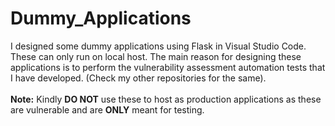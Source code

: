 # Dummy_Applications<br>
I designed some dummy applications using Flask in Visual Studio Code. These can only run on local host. The main reason for designing these applications is to perform the vulnerability assessment automation tests that I have developed. (Check my other repositories for the same).<br>
<br>**Note:** Kindly **DO NOT** use these to host as production applications as these are vulnerable and are **ONLY** meant for testing.
